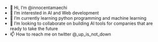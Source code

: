 - 👋 Hi, I’m @innocentamaechi
- 👀 I’m interested in AI and Web development
- 🌱 I’m currently learning python programming and machine learning
- 💞️ I’m looking to collaborate on building AI tools for companies that are ready to take the future
- 📫 How to reach me on twitter @_up_is_not_down 

<!---
innocentamaechi/innocentamaechi is a ✨ special ✨ repository because its `README.md` (this file) appears on your GitHub profile.
You can click the Preview link to take a look at your changes.
--->
